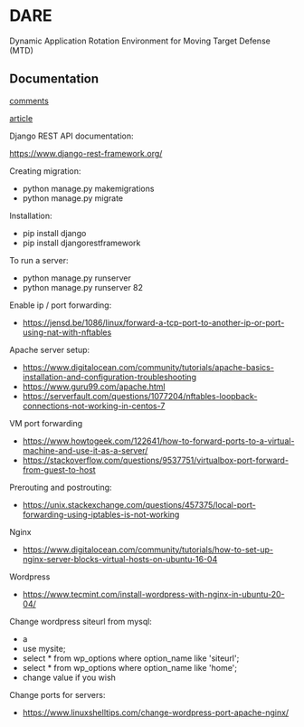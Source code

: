 # DARE
Dynamic Application Rotation Environment for Moving Target Defense (MTD)

## Documentation
[comments](https://demo.hedgedoc.org/WgeztfZzSk27-Uic5WKIQQ?both)

[article](https://www.overleaf.com/project/6290ef1fb8b577a786ca5821)

Django REST API documentation:

https://www.django-rest-framework.org/


Creating migration:
* python manage.py makemigrations
* python manage.py migrate


Installation:
* pip install django
* pip install djangorestframework


To run a server:
* python manage.py runserver
* python manage.py runserver 82

Enable ip / port forwarding:
* https://jensd.be/1086/linux/forward-a-tcp-port-to-another-ip-or-port-using-nat-with-nftables

Apache server setup:
* https://www.digitalocean.com/community/tutorials/apache-basics-installation-and-configuration-troubleshooting
* https://www.guru99.com/apache.html
* https://serverfault.com/questions/1077204/nftables-loopback-connections-not-working-in-centos-7

VM port forwarding
* https://www.howtogeek.com/122641/how-to-forward-ports-to-a-virtual-machine-and-use-it-as-a-server/
* https://stackoverflow.com/questions/9537751/virtualbox-port-forward-from-guest-to-host

Prerouting and postrouting:
* https://unix.stackexchange.com/questions/457375/local-port-forwarding-using-iptables-is-not-working

Nginx
* https://www.digitalocean.com/community/tutorials/how-to-set-up-nginx-server-blocks-virtual-hosts-on-ubuntu-16-04

Wordpress
* https://www.tecmint.com/install-wordpress-with-nginx-in-ubuntu-20-04/

Change wordpress siteurl from mysql:
* a
* use mysite;
* select * from wp_options where option_name like 'siteurl';
* select * from wp_options where option_name like 'home';
* change value if you wish


Change ports for servers:
* https://www.linuxshelltips.com/change-wordpress-port-apache-nginx/